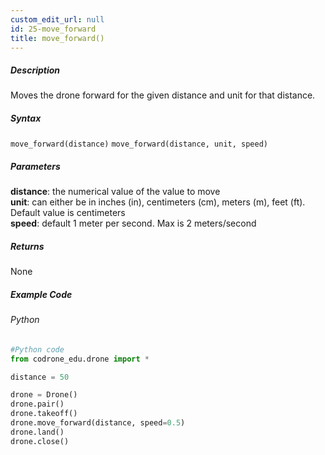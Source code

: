 ```yaml
---
custom_edit_url: null
id: 25-move_forward
title: move_forward()
---
```


##### Description

Moves the drone forward for the given distance and unit for that distance.

##### Syntax
```move_forward(distance)```
```move_forward(distance, unit, speed)```

##### Parameters

**distance**: the numerical value of the value to move <br /> 
**unit**: can either be in inches (in), centimeters (cm), meters (m), feet (ft). Default value is centimeters <br /> 
**speed**: default 1 meter per second. Max is 2 meters/second <br /> 

##### Returns

None

##### Example Code
###### Python
```python
#Python code
from codrone_edu.drone import *

distance = 50

drone = Drone()
drone.pair()
drone.takeoff()
drone.move_forward(distance, speed=0.5)
drone.land()
drone.close()
```